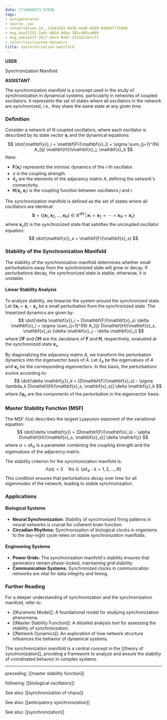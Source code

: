 ```yaml
---
date: 1719466873.57036
tags:
- autogenerated
- source__oai
- conversation_id__31841e01-6d30-4e90-8d50-0409d7778460
- msg_aaa22132-2adc-4654-8dba-381cd80ca086
- msg_eeb1a517-2bc7-49c5-9207-2333a134fcf7
- colorclass/system-dynamics
title: synchronization manifold
---
```


**USER**

Synchronization Manifold


**ASSISTANT**

The synchronization manifold is a concept used in the study of synchronization in dynamical systems, particularly in networks of coupled oscillators. It represents the set of states where all oscillators in the network are synchronized, i.e., they share the same state at any given time.

### Definition

Consider a network of $N$ coupled oscillators, where each oscillator is described by its state vector $\mathbf{x}_i$ and the dynamical equations:
$$
\dot{\mathbf{x}}_i = \mathbf{F}(\mathbf{x}_i) + \sigma \sum_{j=1}^{N} A_{ij} \mathbf{H}(\mathbf{x}_j, \mathbf{x}_i)
$$
Here:
- $\mathbf{F}(\mathbf{x}_i)$ represents the intrinsic dynamics of the $i$-th oscillator.
- $\sigma$ is the coupling strength.
- $A_{ij}$ are the elements of the adjacency matrix $A$, defining the network's connectivity.
- $\mathbf{H}(\mathbf{x}_j, \mathbf{x}_i)$ is the coupling function between oscillators $j$ and $i$.

The synchronization manifold is defined as the set of states where all oscillators are identical:
$$
\mathbf{S} = \{(\mathbf{x}_1, \mathbf{x}_2, \ldots, \mathbf{x}_N) \in \mathbb{R}^{dN} \, | \, \mathbf{x}_1 = \mathbf{x}_2 = \cdots = \mathbf{x}_N = \mathbf{x}_s\}
$$
where $\mathbf{x}_s(t)$ is the synchronized state that satisfies the uncoupled oscillator equation:
$$
\dot{\mathbf{x}}_s = \mathbf{F}(\mathbf{x}_s)
$$

### Stability of the Synchronization Manifold

The stability of the synchronization manifold determines whether small perturbations away from the synchronized state will grow or decay. If perturbations decay, the synchronized state is stable; otherwise, it is unstable.

#### Linear Stability Analysis

To analyze stability, we linearize the system around the synchronized state. Let $\delta \mathbf{x}_i = \mathbf{x}_i - \mathbf{x}_s$ be a small perturbation from the synchronized state. The linearized dynamics are given by:
$$
\dot{\delta \mathbf{x}}_i = D\mathbf{F}(\mathbf{x}_s) \delta \mathbf{x}_i + \sigma \sum_{j=1}^{N} A_{ij} D\mathbf{H}(\mathbf{x}_s, \mathbf{x}_s) (\delta \mathbf{x}_j - \delta \mathbf{x}_i)
$$
where $D\mathbf{F}$ and $D\mathbf{H}$ are the Jacobians of $\mathbf{F}$ and $\mathbf{H}$, respectively, evaluated at the synchronized state $\mathbf{x}_s$.

By diagonalizing the adjacency matrix $A$, we transform the perturbation dynamics into the eigenvector basis of $A$. Let $\lambda_k$ be the eigenvalues of $A$ and $\mathbf{v}_k$ be the corresponding eigenvectors. In this basis, the perturbations evolve according to:
$$
\dot{\delta \mathbf{y}}_k = [D\mathbf{F}(\mathbf{x}_s) - \sigma \lambda_k D\mathbf{H}(\mathbf{x}_s, \mathbf{x}_s)] \delta \mathbf{y}_k
$$
where $\delta \mathbf{y}_k$ are the components of the perturbation in the eigenvector basis.

### Master Stability Function (MSF)

The MSF $\Lambda(\alpha)$ describes the largest Lyapunov exponent of the variational equation:
$$
\dot{\delta \mathbf{y}} = [D\mathbf{F}(\mathbf{x}_s) - \alpha D\mathbf{H}(\mathbf{x}_s, \mathbf{x}_s)] \delta \mathbf{y}
$$
where $\alpha = \sigma \lambda_k$ is a parameter combining the coupling strength and the eigenvalues of the adjacency matrix.

The stability criterion for the synchronization manifold is:
$$
\Lambda(\alpha) < 0 \quad \forall \alpha \in \{\sigma \lambda_k : k = 1, 2, \ldots, N\}
$$
This condition ensures that perturbations decay over time for all eigenmodes of the network, leading to stable synchronization.

### Applications

#### Biological Systems
- **Neural Synchronization:** Stability of synchronized firing patterns in neural networks is crucial for coherent brain function.
- **Circadian Rhythms:** Synchronization of biological clocks in organisms to the day-night cycle relies on stable synchronization manifolds.

#### Engineering Systems
- **Power Grids:** The synchronization manifold's stability ensures that generators remain phase-locked, maintaining grid stability.
- **Communication Systems:** Synchronized clocks in communication networks are vital for data integrity and timing.

### Further Reading

For a deeper understanding of synchronization and the synchronization manifold, refer to:
- [[Kuramoto Model]]: A foundational model for studying synchronization phenomena.
- [[Master Stability Function]]: A detailed analysis tool for assessing the stability of synchronization.
- [[Network Dynamics]]: An exploration of how network structure influences the behavior of dynamical systems.

The synchronization manifold is a central concept in the [[theory of synchronization]], providing a framework to analyze and ensure the stability of coordinated behavior in complex systems.


---

preceding: [[master stability function]]  


following: [[biological oscillators]]

See also: [[synchronization of chaos]]


See also: [[anticipatory synchronization]]


See also: [[synchronization]]